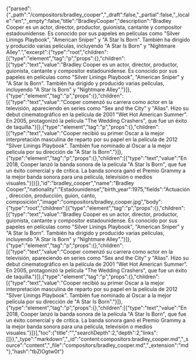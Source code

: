 {"parsed":{"_path":"/compositors/bradley_cooper","_draft":false,"_partial":false,"_locale":"en","_empty":false,"title":"BradleyCooper","description":"Bradley Cooper es un actor, director, productor, guionista, cantante y compositor estadounidense. Es conocido por sus papeles en películas como \"Silver Linings Playbook\", \"American Sniper\" y \"A Star Is Born\". También ha dirigido y producido varias películas, incluyendo \"A Star Is Born\" y \"Nightmare Alley\".","excerpt":{"type":"root","children":[{"type":"element","tag":"p","props":{},"children":[{"type":"text","value":"Bradley Cooper es un actor, director, productor, guionista, cantante y compositor estadounidense. Es conocido por sus papeles en películas como \"Silver Linings Playbook\", \"American Sniper\" y \"A Star Is Born\". También ha dirigido y producido varias películas, incluyendo \"A Star Is Born\" y \"Nightmare Alley\"."}]},{"type":"element","tag":"p","props":{},"children":[{"type":"text","value":"Cooper comenzó su carrera como actor en la televisión, apareciendo en series como \"Sex and the City\" y \"Alias\". Hizo su debut cinematográfico en la película de 2001 \"Wet Hot American Summer\". En 2005, protagonizó la película \"The Wedding Crashers\", que fue un éxito de taquilla."}]},{"type":"element","tag":"p","props":{},"children":[{"type":"text","value":"Cooper recibió su primer Oscar a la mejor interpretación masculina de reparto por su papel en la película de 2012 \"Silver Linings Playbook\". También fue nominado al Oscar a la mejor película por su dirección de \"A Star Is Born\"."}]},{"type":"element","tag":"p","props":{},"children":[{"type":"text","value":"En 2018, Cooper lanzó la banda sonora de la película \"A Star Is Born\", que fue un éxito comercial y de crítica. La banda sonora ganó el Premio Grammy a la mejor banda sonora para una película, televisión o medios visuales."}]}]},"id":"bradley_cooper","name":"Bradley Cooper","nationality":"Estadounidense","birth_year":1975,"fields":"Actuación, dirección, producción, guion, canto, composición","image":"compositors/bradley_cooper.jpg","body":{"type":"root","children":[{"type":"element","tag":"p","props":{},"children":[{"type":"text","value":"Bradley Cooper es un actor, director, productor, guionista, cantante y compositor estadounidense. Es conocido por sus papeles en películas como \"Silver Linings Playbook\", \"American Sniper\" y \"A Star Is Born\". También ha dirigido y producido varias películas, incluyendo \"A Star Is Born\" y \"Nightmare Alley\"."}]},{"type":"element","tag":"p","props":{},"children":[{"type":"text","value":"Cooper comenzó su carrera como actor en la televisión, apareciendo en series como \"Sex and the City\" y \"Alias\". Hizo su debut cinematográfico en la película de 2001 \"Wet Hot American Summer\". En 2005, protagonizó la película \"The Wedding Crashers\", que fue un éxito de taquilla."}]},{"type":"element","tag":"p","props":{},"children":[{"type":"text","value":"Cooper recibió su primer Oscar a la mejor interpretación masculina de reparto por su papel en la película de 2012 \"Silver Linings Playbook\". También fue nominado al Oscar a la mejor película por su dirección de \"A Star Is Born\"."}]},{"type":"element","tag":"p","props":{},"children":[{"type":"text","value":"En 2018, Cooper lanzó la banda sonora de la película \"A Star Is Born\", que fue un éxito comercial y de crítica. La banda sonora ganó el Premio Grammy a la mejor banda sonora para una película, televisión o medios visuales."}]}],"toc":{"title":"","searchDepth":2,"depth":2,"links":[]}},"_type":"markdown","_id":"content:compositors:bradley_cooper.md","_source":"content","_file":"compositors/bradley_cooper.md","_extension":"md"},"hash":"tbZlOgtw0t"}